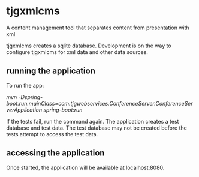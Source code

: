 # tjgxmlcms
A content management tool that separates content from presentation with xml

tjgxmlcms creates a sqlite database.  Development is on the way to configure tjgxmlcms for xml data and other data sources.
## running the application
To run the app:

*mvn -Dspring-boot.run.mainClass=com.tjgwebservices.ConferenceServer.ConferenceServerApplication spring-boot:run*

If the tests fail, run the command again.  The application creates a test database and test data.  The test database may not be created before the tests attempt to access the test data.

## accessing the application

Once started, the application will be available at localhost:8080.  

